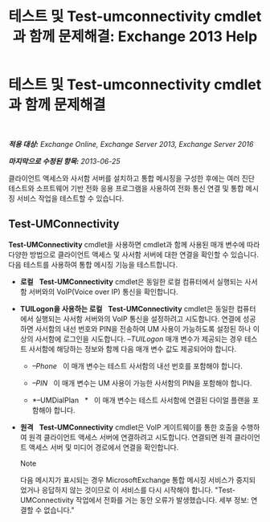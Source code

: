 ﻿---
title: '테스트 및 Test-umconnectivity cmdlet과 함께 문제해결: Exchange 2013 Help'
TOCTitle: 테스트 및 Test-umconnectivity cmdlet과 함께 문제해결
ms:assetid: 08e67a99-e37f-4afd-bd58-455b62580af7
ms:mtpsurl: https://technet.microsoft.com/ko-kr/library/Aa995978(v=EXCHG.150)
ms:contentKeyID: 56270322
ms.date: 05/22/2018
mtps_version: v=EXCHG.150
ms.translationtype: MT
---

# 테스트 및 Test-umconnectivity cmdlet과 함께 문제해결

 

_**적용 대상:** Exchange Online, Exchange Server 2013, Exchange Server 2016_

_**마지막으로 수정된 항목:** 2013-06-25_

클라이언트 액세스와 사서함 서버를 설치하고 통합 메시징을 구성한 후에는 여러 진단 테스트와 소프트웨어 기반 전화 응용 프로그램을 사용하여 전화 통신 연결 및 통합 메시징 서비스 작업을 테스트할 수 있습니다.

## Test-UMConnectivity

**Test-UMConnectivity** cmdlet을 사용하면 cmdlet과 함께 사용된 매개 변수에 따라 다양한 방법으로 클라이언트 액세스 및 사서함 서버에 대한 연결을 확인할 수 있습니다. 다음 테스트를 사용하여 통합 메시징 기능을 테스트합니다.

  - **로컬**   **Test-UMConnectivity** cmdlet은 동일한 로컬 컴퓨터에서 실행되는 사서함 서버와의 VoIP(Voice over IP) 통신을 확인합니다.

  - **TUILogon을 사용하는 로컬**   **Test-UMConnectivity** cmdlet은 동일한 컴퓨터에서 실행되는 사서함 서버와의 VoIP 통신을 설정하려고 시도합니다. 연결에 성공하면 사서함의 내선 번호와 PIN을 전송하여 UM 사용이 가능하도록 설정된 하나 이상의 사서함에 로그인을 시도합니다. *–TUILogon* 매개 변수가 제공되는 경우 테스트 사서함에 해당하는 정보와 함께 다음 매개 변수 값도 제공되어야 합니다.
    
      - *–Phone*   이 매개 변수는 테스트 사서함의 내선 번호를 포함해야 합니다.
    
      - *–PIN*   이 매개 변수는 UM 사용이 가능한 사서함의 PIN을 포함해야 합니다.
    
      - *–UMDialPlan   *   이 매개 변수는 테스트 사서함에 연결된 다이얼 플랜을 포함해야 합니다.

  - **원격**   **Test-UMConnectivity** cmdlet은 VoIP 게이트웨이를 통한 호출을 수행하여 원격 클라이언트 액세스 서버에 연결하려고 시도합니다. 연결되면 원격 클라이언트 액세스 서버 및 미디어 경로에서 연결을 확인합니다.
    

    > [!NOTE]
    > 다음 메시지가 표시되는 경우 MicrosoftExchange 통합 메시징 서비스가 중지되었거나 응답하지 않는 것이므로 이 서비스를 다시 시작해야 합니다. "Test-UMConnectivity 작업에서 전화를 거는 동안 오류가 발생했습니다. 세부 정보: 연결할 수 없습니다."


